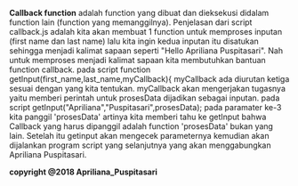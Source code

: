 **Callback function** adalah function yang dibuat dan dieksekusi didalam 
function lain (function yang memanggilnya).
Penjelasan dari script callback.js adalah
kita akan membuat 1 function untuk memproses inputan (first name dan last 
name) lalu kita ingin kedua inputan itu disatukan sehingga menjadi kalimat 
sapaan seperti "Hello Apriliana Puspitasari". Nah untuk memproses menjadi 
kalimat sapaan kita membutuhkan bantuan function callback.
pada script function getInput(first_name,last_name,myCallback){
myCallback ada diurutan ketiga sesuai dengan yang kita tentukan. 
myCallback akan mengerjakan tugasnya yaitu memberi perintah untuk
prosesData dijadikan sebagai inputan.
pada script getInput("Apriliana","Puspitasari",prosesData);
pada paramater ke-3 kita panggil 'prosesData' artinya kita memberi 
tahu ke getInput bahwa Callback yang harus dipanggil adalah function 
'prosesData' bukan yang lain. Setelah itu getinput akan mengecek
parameternya kemudian akan dijalankan program script yang selanjutnya
yang akan menggabungkan Apriliana Puspitasari.

**copyright @2018 Apriliana_Puspitasari**
